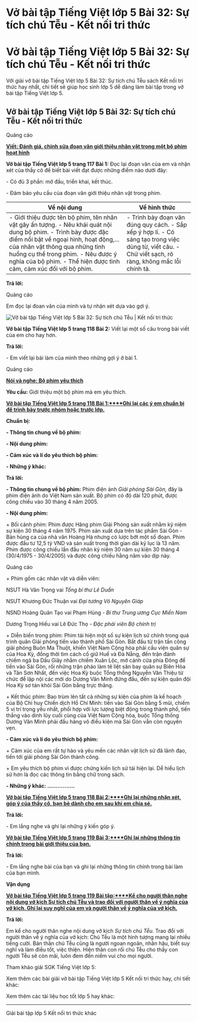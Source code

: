 # Vở bài tập Tiếng Việt lớp 5 Bài 32: Sự tích chú Tễu - Kết nối tri thức

# Vở bài tập Tiếng Việt lớp 5 Bài 32: Sự tích chú Tễu - Kết nối tri thức

Với giải vở bài tập Tiếng Việt lớp 5 Bài 32: Sự tích chú Tễu sách Kết nối tri thức hay nhất, chi tiết sẽ giúp học sinh lớp 5 dễ dàng làm bài tập trong vở bài tập Tiếng Việt lớp 5.

## Vở bài tập Tiếng Việt lớp 5 Bài 32: Sự tích chú Tễu - Kết nối tri thức

Quảng cáo

[**Viết: Đánh giá, chỉnh sửa đoạn văn giới thiệu nhân vật trong một bộ phim hoạt hình**](https://vietjack.com/vbt-tieng-viet-5-kn/viet-danh-gia-chinh-sua-doan-van-gioi-thieu-nhan-vat-1.jsp)

**Vở bài tập Tiếng Việt lớp 5 trang 117 Bài 1:** Đọc lại đoạn văn của em và nhận xét của thầy cô để biết bài viết đạt được những điểm nào dưới đây:

\- Có đủ 3 phần: mở đầu, triển khai, kết thúc.

\- Đảm bảo yêu cầu của đoạn văn giới thiệu nhân vật trong phim.

**Về nội dung** |  **Về hình thức**  
---|---  
\- Giới thiệu được tên bộ phim, tên nhân vật gây ấn tượng. \- Nêu khái quát nội dung bộ phim. \- Trình bày được đặc điểm nổi bật về ngoại hình, hoạt động,... của nhân vật thông qua những tình huống cụ thể trong phim. \- Nêu được ý nghĩa của bộ phim. \- Thể hiện được tình cảm, cảm xúc đối với bộ phim. |  \- Trình bày đoạn văn đúng quy cách. \- Sắp xếp ý hợp lí. \- Có sáng tạo trong việc dùng từ, viết câu. \- Chữ viết sạch, rõ ràng, không mắc lỗi chính tả.  
  
**Trả lời:**

Quảng cáo

Em đọc lại đoan văn của mình và tự nhận xét dựa vào gợi ý.

![Vở bài tập Tiếng Việt lớp 5 Bài 32: Sự tích chú Tễu | Kết nối tri thức](https://vietjack.com/vbt-tieng-viet-5-kn/images/bai-32-su-tich-chu-teu.PNG)

**Vở bài tập Tiếng Việt lớp 5 trang 118 Bài 2:** Viết lại một số câu trong bài viết của em cho hay hơn.

**Trả lời:**

\- Em viết lại bài làm của mình theo những gợi ý ở bài 1.

Quảng cáo

[**Nói và nghe: Bộ phim yêu thích**](https://vietjack.com/vbt-tieng-viet-5-kn/noi-va-nghe-bo-phim-yeu-thich.jsp)

**Yêu cầu:** Giới thiệu một bộ phim mà em yêu thích.

[**Vở bài tập Tiếng Việt lớp 5 trang 118 Bài 1:****Ghi lại các ý em chuẩn bị để trình bày trước nhóm hoặc trước lớp.**](https://vietjack.com/vbt-tieng-viet-5-kn/ghi-lai-cac-y-em-chuan-bi-de-trinh-bay-truoc-nhom-vm.jsp)

**Chuẩn bị:**

**\- Thông tin chung về bộ phim:**

**\- Nội dung phim:**

**\- Cảm xúc và lí do yêu thích bộ phim:**

**\- Những ý khác:**

**Trả lời:**

**\- Thông tin chung về bộ phim:** Phim điện ảnh  _Giải phóng Sài Gòn,_ đây là phim điện ảnh do Việt Nam sản xuất. Bộ phim có độ dài 120 phút, được công chiếu vào 30 tháng 4 năm 2005.

**\- Nội dung phim:**

\+ Bối cảnh phim: Phim được Hãng phim Giải Phóng sản xuất nhằm kỷ niệm sự kiện 30 tháng 4 năm 1975. Phim sản xuất dựa trên tác phẩm Sài Gòn - Bản hùng ca của nhà văn Hoàng Hà nhưng có lược bớt một số đoạn. Phim được đầu tư 12,5 tỷ VND và sản xuất trong thời gian dài kỷ lục là 13 năm. Phim được công chiếu lần đầu nhân kỷ niệm 30 năm sự kiện 30 tháng 4 (30/4/1975 - 30/4/2005) và được công chiếu hằng năm vào dịp này.

Quảng cáo

\+ Phim gồm các nhân vật và diễn viên:

NSƯT Hà Văn Trọng vai  _Tổng bí thư Lê Duẩn_

NSƯT Khương Đức Thuận vai  _Đại tướng Võ Nguyên Giáp_

NSND Hoàng Quân Tạo vai Phạm Hùng -  _Bí thư Trung ương Cục Miền Nam_

Dương Trọng Hiếu vai Lê Đức Thọ -  _Đặc phái viên Bộ chính trị_

\+ Diễn biến trong phim: Phim tái hiện một số sự kiện lịch sử chính trong quá trình quân Giải phóng tiến vào thành phố Sài Gòn. Bắt đầu từ trận tấn công giải phóng Buôn Ma Thuột, khiến Việt Nam Cộng hòa phải cầu viện quân sự của Hoa Kỳ, đồng thời tìm cách cố giữ Huế và Đà Nẵng, đến trận đánh chiếm ngã ba Dầu Giây nhằm chiếm Xuân Lộc, mở cánh cửa phía Đông để tiến vào Sài Gòn, rồi những trận pháo làm tê liệt sân bay quân sự Biên Hòa và Tân Sơn Nhất, đến việc Hoa Kỳ buộc Tổng thống Nguyễn Văn Thiệu từ chức để lập nội các mới do Dương Văn Minh đứng đầu, đến sự kiện quân đội Hoa Kỳ sơ tán khỏi Sài Gòn bằng trực thăng.

\+ Kết thúc phim: Bao trùm lên tất cả những sự kiện của phim là kế hoạch của Bộ Chỉ huy Chiến dịch Hồ Chí Minh: tiến vào Sài Gòn bằng 5 mũi, chiếm 5 vị trí trọng yếu nhất, phối hợp với lực lượng biệt động trong thành phố, tiến thẳng vào dinh lũy cuối cùng của Việt Nam Cộng hòa, buộc Tổng thống Dương Văn Minh phải đầu hàng vô điều kiện mà Sài Gòn vẫn còn nguyên vẹn.

**\- Cảm xúc và lí do yêu thích bộ phim:**

\+ Cảm xúc của em rất tự hào và yêu mến các nhân vật lịch sử đã lãnh đạo, tiến tới giải phóng Sài Gòn thành công.

\+ Em yêu thích bộ phim vì được chứng kiến lịch sử tái hiện lại. Dễ hiểu lịch sử hơn là đọc các thông tin bằng chữ trong sách.

**\- Những ý khác: …………….**

[**Vở bài tập Tiếng Việt lớp 5 trang 118 Bài 2:****Ghi lại những nhận xét, góp ý của thầy cô, bạn bè dành cho em sau khi em chia sẻ.**](https://vietjack.com/vbt-tieng-viet-5-kn/ghi-lai-nhung-nhan-xet-gop-y-cua-thay-co-ban-be-vm.jsp)

**Trả lời:**

\- Em lắng nghe và ghi lại những ý kiến góp ý.

[**Vở bài tập Tiếng Việt lớp 5 trang 119 Bài 3:****Ghi lại những thông tin chính trong bài giới thiệu của bạn.**](https://vietjack.com/vbt-tieng-viet-5-kn/ghi-lai-nhung-thong-tin-chinh-trong-bai-gioi-thieu-cua-ban-vm.jsp)

**Trả lời:**

\- Em lắng nghe bài của bạn và ghi lại những thông tin chính trong bài làm của bạn mình.

**Vận dụng**

[**Vở bài tập Tiếng Việt lớp 5 trang 119 Bài tập:****Kể cho người thân nghe nội dung vở kịch Sự tích chú Tễu và trao đổi với người thân về ý nghĩa của vở kịch. Ghi lại suy nghĩ của em và người thân về ý nghĩa của vở kịch.**](https://vietjack.com/vbt-tieng-viet-5-kn/ke-cho-nguoi-than-nghe-noi-dung-vo-kich-su-tich-chu-teu-vm.jsp)

**Trả lời:**

Em kể cho người thân nghe nội dung vở kịch _Sự tích chú Tễu_. Trao đổi với người thân về ý nghĩa của vở kịch: Chú Tễu là một hình tượng mang lại nhiều tiếng cười. Bản thân chú Tễu cũng là người ngoan ngoãn, nhân hậu, biết suy nghĩ và làm điều tốt, việc thiện. Hiện thân con rối chú Tễu cho thấy con người Tễu sẽ còn mãi, luôn đem đến niềm vui cho mọi người.

Tham khảo giải SGK Tiếng Việt lớp 5:

Xem thêm các bài giải vở bài tập Tiếng Việt lớp 5 Kết nối tri thức hay, chi tiết khác:

Xem thêm các tài liệu học tốt lớp 5 hay khác:

* * *

Giải bài tập lớp 5 Kết nối tri thức khác
